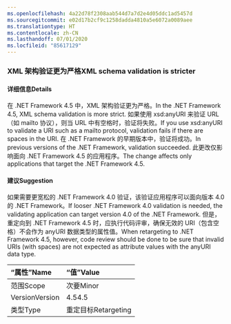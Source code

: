 ```yaml
---
ms.openlocfilehash: 4a22d78f2308aab544d7a7d2e4d05ddc1ad5457d
ms.sourcegitcommit: e02d17b2cf9c1258dadda4810a5e6072a0089aee
ms.translationtype: HT
ms.contentlocale: zh-CN
ms.lasthandoff: 07/01/2020
ms.locfileid: "85617129"
---
```

### <a name="xml-schema-validation-is-stricter"></a><span data-ttu-id="4e27a-101">XML 架构验证更为严格</span><span class="sxs-lookup"><span data-stu-id="4e27a-101">XML schema validation is stricter</span></span>

#### <a name="details"></a><span data-ttu-id="4e27a-102">详细信息</span><span class="sxs-lookup"><span data-stu-id="4e27a-102">Details</span></span>

<span data-ttu-id="4e27a-103">在 .NET Framework 4.5 中，XML 架构验证更为严格。</span><span class="sxs-lookup"><span data-stu-id="4e27a-103">In the .NET Framework 4.5, XML schema validation is more strict.</span></span> <span data-ttu-id="4e27a-104">如果使用 xsd:anyURI 来验证 URL（如 mailto 协议），则当 URL 中有空格时，验证将失败。</span><span class="sxs-lookup"><span data-stu-id="4e27a-104">If you use xsd:anyURI to validate a URI such as a mailto protocol, validation fails if there are spaces in the URI.</span></span> <span data-ttu-id="4e27a-105">在 .NET Framework 的早期版本中，验证将成功。</span><span class="sxs-lookup"><span data-stu-id="4e27a-105">In previous versions of the .NET Framework, validation succeeded.</span></span> <span data-ttu-id="4e27a-106">此更改仅影响面向 .NET Framework 4.5 的应用程序。</span><span class="sxs-lookup"><span data-stu-id="4e27a-106">The change affects only applications that target the .NET Framework 4.5.</span></span>

#### <a name="suggestion"></a><span data-ttu-id="4e27a-107">建议</span><span class="sxs-lookup"><span data-stu-id="4e27a-107">Suggestion</span></span>

<span data-ttu-id="4e27a-108">如果需要更宽松的 .NET Framework 4.0 验证，该验证应用程序可以面向版本 4.0 的 .NET Framework。</span><span class="sxs-lookup"><span data-stu-id="4e27a-108">If looser .NET Framework 4.0 validation is needed, the validating application can target version 4.0 of the .NET Framework.</span></span> <span data-ttu-id="4e27a-109">但是，重定向到 .NET Framework 4.5 时，应执行代码评审，确保无效的 URI（包含空格）不会作为 anyURI 数据类型的属性值。</span><span class="sxs-lookup"><span data-stu-id="4e27a-109">When retargeting to .NET Framework 4.5, however, code review should be done to be sure that invalid URIs (with spaces) are not expected as attribute values with the anyURI data type.</span></span>

| <span data-ttu-id="4e27a-110">“属性”</span><span class="sxs-lookup"><span data-stu-id="4e27a-110">Name</span></span>    | <span data-ttu-id="4e27a-111">“值”</span><span class="sxs-lookup"><span data-stu-id="4e27a-111">Value</span></span>       |
|:--------|:------------|
| <span data-ttu-id="4e27a-112">范围</span><span class="sxs-lookup"><span data-stu-id="4e27a-112">Scope</span></span>   | <span data-ttu-id="4e27a-113">次要</span><span class="sxs-lookup"><span data-stu-id="4e27a-113">Minor</span></span>       |
| <span data-ttu-id="4e27a-114">Version</span><span class="sxs-lookup"><span data-stu-id="4e27a-114">Version</span></span> | <span data-ttu-id="4e27a-115">4.5</span><span class="sxs-lookup"><span data-stu-id="4e27a-115">4.5</span></span>         |
| <span data-ttu-id="4e27a-116">类型</span><span class="sxs-lookup"><span data-stu-id="4e27a-116">Type</span></span>    | <span data-ttu-id="4e27a-117">重定目标</span><span class="sxs-lookup"><span data-stu-id="4e27a-117">Retargeting</span></span> |
